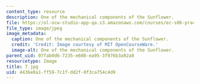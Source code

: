 ```yaml
---
content_type: resource
description: One of the mechanical components of the Sunflower.
file: https://ol-ocw-studio-app-qa.s3.amazonaws.com/courses/ec-s06-practical-electronics-fall-2004/4436e8a1ff597c1fdd2f0f3ca754c4d9_7.jpg
file_type: image/jpeg
image_metadata:
  caption: One of the mechanical components of the Sunflower.
  credit: 'Credit: Image courtesy of MIT OpenCourseWare.'
  image-alt: One of the mechanical components of the Sunflower.
parent_uid: 07fab0d6-7235-e608-ea95-3f976b3a92a8
resourcetype: Image
title: 7.jpg
uid: 4436e8a1-ff59-7c1f-dd2f-0f3ca754c4d9
---
```


